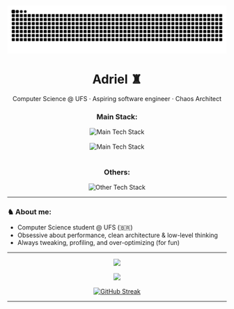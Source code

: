 <p align="center">
  <picture>
    <source media="(prefers-color-scheme: dark)" srcset="https://raw.githubusercontent.com/Linksyyy/Linksyyy/output/github-snake-dark.svg" />
    <source media="(prefers-color-scheme: light)" srcset="https://raw.githubusercontent.com/Linksyyy/Linksyyy/output/github-snake.svg" />
    <img alt="github-snake" src="https://raw.githubusercontent.com/Linksyyy/Linksyyy/output/github-snake.svg" />
  </picture>
</p>


<h1 align="center">Adriel ♜</h1>
<p align="center">Computer Science @ UFS · Aspiring software engineer · Chaos Architect</p>

<div align="center">
  <h3>Main Stack:</h3>
  <img src="https://skillicons.dev/icons?i=js,ts,html,css,nodejs,next,deno,bun,python" alt="Main Tech Stack" /><br><br>
  <img src="https://skillicons.dev/icons?i=react,tailwind,postgres,c,cpp" alt="Main Tech Stack" /><br><br>
  
  <h3>Others:</h3>
  <img src="https://skillicons.dev/icons?i=arch,emacs,vscode,vim,visualstudio" alt="Other Tech Stack" />
</div>

---

### ♞ About me:
- Computer Science student @ UFS (🇧🇷)
- Obsessive about performance, clean architecture & low-level thinking
- Always tweaking, profiling, and over-optimizing (for fun)
---

<p align="center">
  <img src="https://github-readme-stats.vercel.app/api?username=Linksyyy&theme=material-palenight&show_icons=true&hide_border=true&count_private=true">
</p>

<p align="center">
  <img src="https://github-readme-stats.vercel.app/api/top-langs/?username=Linksyyy&theme=material-palenight&show_icons=true&hide_border=true&layout=compact">
</p>
<p align="center">
  <a href="https://git.io/streak-stats"><img src="https://streak-stats.demolab.com?user=linksyyy&theme=material-palenight&hide_border=true&date_format=j%20M%5B%20Y%5D" alt="GitHub Streak" /></a>
</p>

---
  
